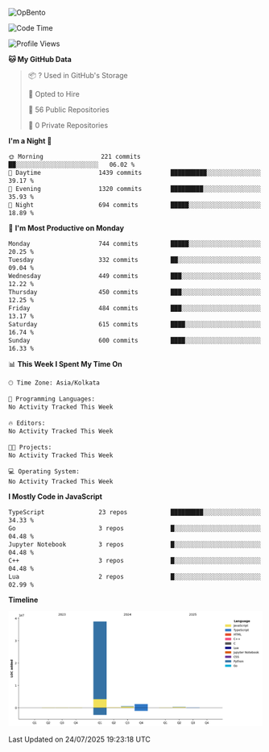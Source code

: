 ![OpBento](https://firebasestorage.googleapis.com/v0/b/smartkaksha-fe32c.appspot.com/o/opbento%2Fparthkapoor-dev3db8f.png?alt=media)

<!--START_SECTION:waka-->
![Code Time](http://img.shields.io/badge/Code%20Time-0%20secs-blue)

![Profile Views](http://img.shields.io/badge/Profile%20Views-13-blue)

**🐱 My GitHub Data** 

> 📦 ? Used in GitHub's Storage 
 > 
> 💼 Opted to Hire
 > 
> 📜 56 Public Repositories 
 > 
> 🔑 0 Private Repositories 
 > 
**I'm a Night 🦉** 

```text
🌞 Morning                221 commits         ██░░░░░░░░░░░░░░░░░░░░░░░   06.02 % 
🌆 Daytime                1439 commits        ██████████░░░░░░░░░░░░░░░   39.17 % 
🌃 Evening                1320 commits        █████████░░░░░░░░░░░░░░░░   35.93 % 
🌙 Night                  694 commits         █████░░░░░░░░░░░░░░░░░░░░   18.89 % 
```
📅 **I'm Most Productive on Monday** 

```text
Monday                   744 commits         █████░░░░░░░░░░░░░░░░░░░░   20.25 % 
Tuesday                  332 commits         ██░░░░░░░░░░░░░░░░░░░░░░░   09.04 % 
Wednesday                449 commits         ███░░░░░░░░░░░░░░░░░░░░░░   12.22 % 
Thursday                 450 commits         ███░░░░░░░░░░░░░░░░░░░░░░   12.25 % 
Friday                   484 commits         ███░░░░░░░░░░░░░░░░░░░░░░   13.17 % 
Saturday                 615 commits         ████░░░░░░░░░░░░░░░░░░░░░   16.74 % 
Sunday                   600 commits         ████░░░░░░░░░░░░░░░░░░░░░   16.33 % 
```


📊 **This Week I Spent My Time On** 

```text
🕑︎ Time Zone: Asia/Kolkata

💬 Programming Languages: 
No Activity Tracked This Week

🔥 Editors: 
No Activity Tracked This Week

🐱‍💻 Projects: 
No Activity Tracked This Week

💻 Operating System: 
No Activity Tracked This Week
```

**I Mostly Code in JavaScript** 

```text
TypeScript               23 repos            █████████░░░░░░░░░░░░░░░░   34.33 % 
Go                       3 repos             █░░░░░░░░░░░░░░░░░░░░░░░░   04.48 % 
Jupyter Notebook         3 repos             █░░░░░░░░░░░░░░░░░░░░░░░░   04.48 % 
C++                      3 repos             █░░░░░░░░░░░░░░░░░░░░░░░░   04.48 % 
Lua                      2 repos             █░░░░░░░░░░░░░░░░░░░░░░░░   02.99 % 
```



**Timeline**

![Lines of Code chart](https://raw.githubusercontent.com/ParthKapoor-dev/ParthKapoor-dev/main/assets/bar_graph.png)


 Last Updated on 24/07/2025 19:23:18 UTC
<!--END_SECTION:waka-->

